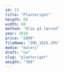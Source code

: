 ```yaml
---
id: 13
title: "Planteriget"
heigth: 60
width: 60
method: "Olie på lærred"
year: 2010
price: "2800"
fileName: "IMG_1825.JPG"
medie: "maleri"
draft: "no"
slug: "planteriget"
weight: "360"
---
```

